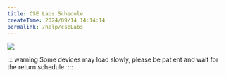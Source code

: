 ```yaml
---
title: CSE Labs Schedule
createTime: 2024/09/14 14:14:14
permalink: /help/cseLabs
---
```


![](https://status.cse.unsw.edu.au/labstatus/labbooking.png)

::: warning Some devices may load slowly, please be patient and wait for the return schedule. 
:::